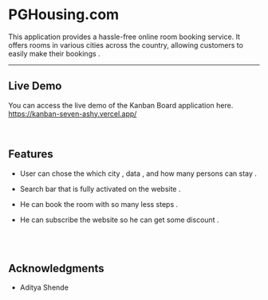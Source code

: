 # PGHousing.com

This application provides a hassle-free online room booking service. It offers rooms in various cities across the country, allowing customers to easily make their bookings . 

<hr/>


## Live Demo

You can access the live demo of the Kanban Board application here.
https://kanban-seven-ashy.vercel.app/

<br/>



## Features
- User can chose the which city , data , and how many persons can stay .

- Search bar that is fully activated on the website .

- He can book the room with so many less steps .

- He can subscribe the website so he can  get some discount .
<br/>
<br/>

##  Acknowledgments

- Aditya Shende 
